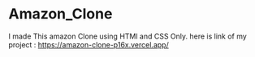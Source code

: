 # Amazon_Clone
I made This amazon Clone using HTMl and CSS Only.
here is link of my project : https://amazon-clone-p16x.vercel.app/
